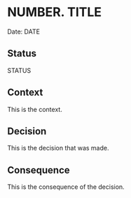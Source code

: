 # NUMBER. TITLE

Date: DATE

## Status

STATUS

## Context

This is the context.

## Decision

This is the decision that was made.

## Consequence

This is the consequence of the decision.

